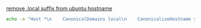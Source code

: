[remove .local suffix from ubuntu hostname](https://askubuntu.com/questions/1026099/how-to-remove-local-suffix-from-ubuntu-hostname)
```sh
echo -e "Host *\n    CanonicalDomains local\n    CanonicalizeHostname yes" >> /etc/ssh_config or ~/.ssh/config
```
